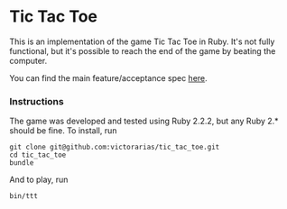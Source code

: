 Tic Tac Toe
===========================

This is an implementation of the game Tic Tac Toe in Ruby. It's not fully functional, but it's possible to reach the end of the game by beating the computer.

You can find the main feature/acceptance spec [here](https://github.com/victorarias/tic_tac_toe/blob/master/spec/features/tic_tac_toe_game_spec.rb).

### Instructions

The game was developed and tested using Ruby 2.2.2, but any Ruby 2.\* should be fine. To install, run
```
git clone git@github.com:victorarias/tic_tac_toe.git
cd tic_tac_toe
bundle
```

And to play, run

```
bin/ttt
```
